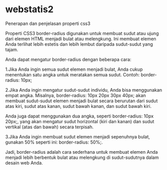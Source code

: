 # webstatis2

Penerapan dan penjelasan properti css3 

Properti CSS3 border-radius digunakan untuk membuat sudut atau ujung dari elemen HTML menjadi bulat atau melengkung. Ini membuat elemen Anda terlihat lebih estetis dan lebih lembut daripada sudut-sudut yang tajam.

Anda dapat mengatur border-radius dengan beberapa cara:

1.Jika Anda ingin semua sudut elemen menjadi bulat, Anda cukup menentukan satu angka untuk meratakan semua sudut. Contoh: border-radius: 10px;

2.Jika Anda ingin mengatur sudut-sudut individu, Anda bisa menggunakan empat angka. Misalnya, border-radius: 10px 20px 30px 40px; akan membuat sudut-sudut elemen menjadi bulat secara berurutan dari sudut atas kiri, sudut atas kanan, sudut bawah kanan, dan sudut bawah kiri.

Anda juga dapat menggunakan dua angka, seperti border-radius: 10px 20px;, yang akan mengatur sudut horizontal (kiri dan kanan) dan sudut vertikal (atas dan bawah) secara terpisah.

3.Jika Anda ingin membuat sudut elemen menjadi sepenuhnya bulat, gunakan 50% seperti ini: border-radius: 50%;.

Jadi, border-radius adalah cara sederhana untuk membuat elemen Anda menjadi lebih berbentuk bulat atau melengkung di sudut-sudutnya dalam desain web Anda.




